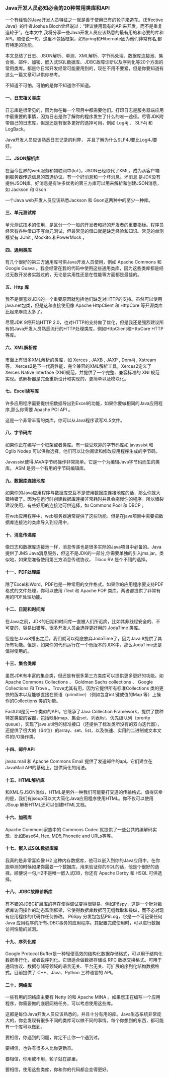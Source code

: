 ### Java开发人员必知必会的20种常用类库和API

一个有经验的Java开发人员特征之一就是善于使用已有的轮子来造车。《Effective Java》的作者Joshua Bloch曾经说过：“建议使用现有的API来开发，而不是重复造轮子”。在本文中,我将分享一些Java开发人员应该熟悉的最有用的和必要的库和API。顺便说一句，这里不包括框架，如Spring和Hibernate因为他们非常有名,都有特定的功能。

本文总结了日志、JSON解析、单测、XML解析、字节码处理、数据库连接池、集合类、邮件、加密、嵌入式SQL数据库、JDBC故障诊断以及序列化等20个方面的常用类库。都是你日常开发经常可能要用到的，现在不用不要紧，但是你要知道有这么一篇文章可以供你参考。

不知道不可怕，可怕的是你不知道你不知道。

#### 一、日志相关类库

日志库是很常见的，因为你在每一个项目中都需要他们。打印日志是服务器端应用中最重要的事情，因为日志是你了解你的程序发生了什么的唯一途径。尽管JDK附带自己的日志库，但是还是有很多更好的选择可用，例如 Log4j 、 SLF4j 和 LogBack。



Java开发人员应该熟悉日志记录的利弊， 并且了解为什么SLF4J要比Log4J要好。

#### 二、JSON解析库

在当今世界的web服务和物联网中(IoT)，JSON已经取代了XML，成为从客户端到服务器传送信息的首选协议。有一个好消息和一个坏消息。坏消息 是JDK没有提供JSON库。好消息是有许多优秀的第三方库可以用来解析和创建JSON消息，如 Jackson 和 Gson

一个Java web开发人员应该熟悉Jackson 和 Gson这两种中的至少一种库。

#### 三、单元测试库

单元测试技术的使用，是区分一个一般的开发者和好的开发者的重要指标。程序员经常有各种借口不写单元测试，但最常见的借口就是缺乏经验和知识。常见的单测框架有 JUnit , Mockito 和PowerMock 。

#### 四、通用类库

有几个很好的第三方通用库可供Java开发人员使用，例如 Apache Commons 和 Google Guava 。我会经常在我的代码中使用这些通用类库，因为这些类库都是经过无数开发者实践过的，无论是实用性还是在性能等方面都是最佳的。

#### 五、Http 库

我不是很喜欢JDK的一个重要原因就包括他们缺乏对HTTP的支持。虽然可以使用java.net包类，但是这和直接使用像 Apache HttpClient 和 HttpCore 等开源类库比起来麻烦太多了。

尽管JDK 9将开始HTTP 2.0，也对HTTP的支持做了优化，但是我还是强烈建议所有的Java开发人员熟悉流行的HTTP处理类库，例如HttpClient和HttpCore HTTP等库。

#### 六、XML解析库

市面上有很多XML解析的类库，如 Xerces , JAXB , JAXP , Dom4j , Xstream 等。 Xerces2是下一代高性能，完全兼容的XML解析工具。Xerces2定义了 Xerces Native Interface (XNI)规范，并提供了一个完整、兼容标准的 XNI 规范实现。该解析器是完全重新设计和实现的，更简单以及模块化。

#### 七、Excel读写库

许多应用程序需要提供把数据导出到Excel的功能，如果你要做相同的Java应用程序,那么你需要 Apache POI API 。

这是一个非常丰富的类库，你可以从Java程序读写XLS文件。

#### 八、字节码库

如果你正在编写一个框架或者类库。有一些受欢迎的字节码库如 javassist 和 Cglib Nodep 可以供你选择，他们可以让你阅读和修改应用程序生成的字节码。

Javassist使得JAVA字节码操作非常简单。它是一个为编辑Java字节码而生的类库。 ASM 是另一个有用的字节码编辑库。

#### 九、数据库连接池库

如果你的Java应用程序与数据库交互不是使用数据库连接池库的话，那么你就大错特错了。因为在运行时创建数据库连接非常耗时并且会拖慢你的程序。所以墙裂建议使用，有些好用的连接池可供选择，如 Commons Pool 和 DBCP 。

在web应用程序中，web服务器通常提供了这些功能。但是在java项目中需要把数据库连接池的类库导入到应用中。

#### 十、消息传递库

像日志和数据库连接池一样，消息传递也是很多实际的Java项目中必备的。Java提供了JMS Java消息服务，但这不是JDK的一部分,你需要单独的引入jms.jar。类似地，如果您准备使用第三方消息传递协议， Tibco RV 是个不错的选择。

#### 十一、PDF处理库

除了Excel和Word，PDF也是一种常用的文件格式。如果你的应用程序要支持PDF格式的文件处理，你可以使用 iText 和 Apache FOP 类库。两者都提供了非常有用的PDF处理功能。

#### 十二、日期和时间库

在Java之前，JDK的日期和时间库一直被人们所诟病，比如其非线程安全的、不可变的、容易出错等。很多开发人员会选择更好用的 JodaTime 类库。

但是在Java8推出之后，我们就可以彻底放弃JodaTime了，因为Java 8提供了其所有功能。但是，如果你的代码运行在一个低版本的JDK中，那么JodaTime还是值得使用的。

#### 十三、集合类库

虽然JDK有丰富的集合类，但还是有很多第三方类库可以提供更多更好的功能。如 Apache Commons Collections 、 Goldman Sachs collections 、 Google Collections 和 Trove 。Trove尤其有用，因为它提供所有标准Collections 类的更快的版本以及能够直接在原语（primitive）（例如包含int 键或值的Map 等）上操作的Collections 类的功能。

FastUtil是另一个类似的API，它继承了Java Collection Framework，提供了数种特定类型的容器，包括映射map、集合set、列表list、优先级队列（prority queue），实现了java.util包的标准接口（还提供了标准类所没有的双向迭代器），还提供了很大的（64位）的array、set、list，以及快速、实用的二进制或文本文件的I/O操作类。

#### 十四、邮件API

javax.mail 和 Apache Commons Email 提供了发送邮件的api。它们建立在JavaMail API的基础上，提供简化的用法。

#### 十五、HTML解析库

和XML与JSON类似，HTML是另外一种我们可能要打交道的传输格式。值得庆幸的是，我们有jsoup可以大大简化Java应用程序使用HTML。你不仅可以使用 JSoup 解析HTML还可以创建HTML文档。

#### 十六、加密库

Apache Commons家族中的 Commons Codec 就提供了一些公共的编解码实现，比如Base64, Hex, MD5,Phonetic and URLs等等。

#### 十七、嵌入式SQL数据库库

我真的是非常喜欢像 H2 这种内存数据库，他可以嵌入到你的Java应用中。在你跑单测的时候如果你需要一个数据库，用来验证你的SQL的话，他是个很好的选择。顺便说一句,H2不是唯一嵌入式DB，你还有 Apache Derby 和 HSQL 可供选择。

#### 十八、JDBC故障诊断库

有不错的JDBC扩展库的存在使得调试变得很容易，例如P6spy，这是一个针对数据库访问操作的动态监测框架，它使得数据库数据可无缝截取和操纵，而不必对现有应用程序的代码作任何修改。 P6Spy 分发包包括P6Log，它是一个可记录任何 Java 应用程序的所有JDBC事务的应用程序。其配置完成使用时，可以进行数据访问性能的监测。


#### 十九、序列化库

Google Protocol Buffer是一种轻便高效的结构化数据存储格式，可以用于结构化数据串行化，或者说序列化。它很适合做数据存储或 RPC 数据交换格式。可用于通讯协议、数据存储等领域的语言无关、平台无关、可扩展的序列化结构数据格式。目前提供了 C++、Java、Python 三种语言的 API。


#### 二十、网络库

一些有用的网络库主要有 Netty 的和 Apache MINA 。如果您正在编写一个应用程序，你需要做的底层网络任务，可以考虑使用这些库。

这都是每位Java开发人员应该熟悉的，并且十分有用的库。Java生态系统非常庞大的，你会发现有很多不同的类库可以做不同的事情。每个你想到的东西，都可能有一个库可以做到。

要相信，你遇到的问题，肯定不止你一个遇到过。 

要相信，也许有很多人比你更勤奋。

要相信，你用或不用，轮子就在那里。

要相信，使用这些类库，你和你的代码都会变得更好。
